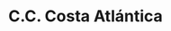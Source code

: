 ---
title: "C.C. Costa Atlántica"
url: /ciudad-guayana-puerto-ordaz/c-c-costa-atlantica/
shop: centro comercial
---